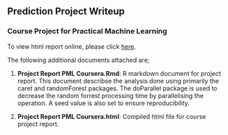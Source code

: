 ## Prediction Project Writeup
### Course Project for Practical Machine Learning

To view html report online, please click [here](https://karennkl.github.io/Coursera-PML-Course-Project/).

The following additional documents attached are; 

1. **Project Report PML Coursera.Rmd**: R markdown document for project report.
This document describse the analysis done using primarily the caret and randomForest packages. The doParallel package is used to decrease the random forrest processing time by parallelising the operation. A seed value is also set to ensure reproducibility.

2. **Project Report PML Coursera.html**: Compiled html file for course project report.
